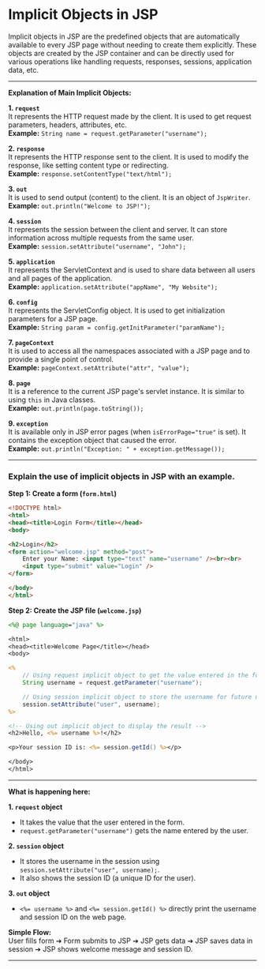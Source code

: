 # **Implicit Objects in JSP**

Implicit objects in JSP are the predefined objects that are automatically available to every JSP page without needing to create them explicitly. These objects are created by the JSP container and can be directly used for various operations like handling requests, responses, sessions, application data, etc.

---

**Explanation of Main Implicit Objects:**

**1. `request`**  
It represents the HTTP request made by the client. It is used to get request parameters, headers, attributes, etc.  
**Example:** `String name = request.getParameter("username");`

**2. `response`**  
It represents the HTTP response sent to the client. It is used to modify the response, like setting content type or redirecting.  
**Example:** `response.setContentType("text/html");`

**3. `out`**  
It is used to send output (content) to the client. It is an object of `JspWriter`.  
**Example:** `out.println("Welcome to JSP!");`

**4. `session`**  
It represents the session between the client and server. It can store information across multiple requests from the same user.  
**Example:** `session.setAttribute("username", "John");`

**5. `application`**  
It represents the ServletContext and is used to share data between all users and all pages of the application.  
**Example:** `application.setAttribute("appName", "My Website");`

**6. `config`**  
It represents the ServletConfig object. It is used to get initialization parameters for a JSP page.  
**Example:** `String param = config.getInitParameter("paramName");`

**7. `pageContext`**  
It is used to access all the namespaces associated with a JSP page and to provide a single point of control.  
**Example:** `pageContext.setAttribute("attr", "value");`

**8. `page`**  
It is a reference to the current JSP page's servlet instance. It is similar to using `this` in Java classes.  
**Example:** `out.println(page.toString());`

**9. `exception`**  
It is available only in JSP error pages (when `isErrorPage="true"` is set). It contains the exception object that caused the error.  
**Example:** `out.println("Exception: " + exception.getMessage());`

---

### **Explain the use of implicit objects in JSP with an example.**

**Step 1: Create a form (`form.html`)**

```html
<!DOCTYPE html>
<html>
<head><title>Login Form</title></head>
<body>

<h2>Login</h2>
<form action="welcome.jsp" method="post">
    Enter your Name: <input type="text" name="username" /><br><br>
    <input type="submit" value="Login" />
</form>

</body>
</html>
```

**Step 2: Create the JSP file (`welcome.jsp`)**

```jsp
<%@ page language="java" %>

<html>
<head><title>Welcome Page</title></head>
<body>

<%
    // Using request implicit object to get the value entered in the form
    String username = request.getParameter("username");

    // Using session implicit object to store the username for future use
    session.setAttribute("user", username);
%>

<!-- Using out implicit object to display the result -->
<h2>Hello, <%= username %>!</h2>

<p>Your session ID is: <%= session.getId() %></p>

</body>
</html>
```

---

**What is happening here:**

**1. `request` object**  
- It takes the value that the user entered in the form.
- `request.getParameter("username")` gets the name entered by the user.

**2. `session` object**  
- It stores the username in the session using `session.setAttribute("user", username);`.
- It also shows the session ID (a unique ID for the user).

**3. `out` object**  
- `<%= username %>` and `<%= session.getId() %>` directly print the username and session ID on the web page.


**Simple Flow:**  
User fills form ➔ Form submits to JSP ➔ JSP gets data ➔ JSP saves data in session ➔ JSP shows welcome message and session ID.

---

